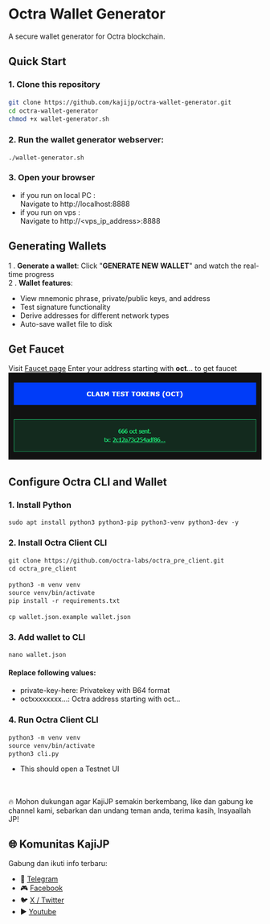 # Octra Wallet Generator
A secure wallet generator for Octra blockchain.
## Quick Start
### 1. Clone this repository
```bash
git clone https://github.com/kajijp/octra-wallet-generator.git
cd octra-wallet-generator
chmod +x wallet-generator.sh
```
### 2. Run the wallet generator webserver:
```
./wallet-generator.sh
```
### 3. Open your browser
- if you run on local PC :<br>
Navigate to http://localhost:8888 <br>
- if you run on vps :  
Navigate to http://<vps_ip_address>:8888

## Generating Wallets
1 . **Generate a wallet**: Click "**GENERATE NEW WALLET**" and watch the real-time progress  
2 . **Wallet features**:  
- View mnemonic phrase, private/public keys, and address
- Test signature functionality
- Derive addresses for different network types
- Auto-save wallet file to disk

## Get Faucet
Visit [Faucet page](https://faucet.octra.network/)
Enter your address starting with **oct**... to get faucet
![1](assets/faucet-octra.png)

## Configure Octra CLI and Wallet
### 1. Install Python
```
sudo apt install python3 python3-pip python3-venv python3-dev -y
```
### 2. Install Octra Client CLI
```
git clone https://github.com/octra-labs/octra_pre_client.git
cd octra_pre_client

python3 -m venv venv
source venv/bin/activate
pip install -r requirements.txt

cp wallet.json.example wallet.json
```
### 3. Add wallet to CLI
```
nano wallet.json
```
#### **Replace following values:**  
- private-key-here: Privatekey with B64 format  
- octxxxxxxxx...: Octra address starting with oct...  

### 4. Run Octra Client CLI
```
python3 -m venv venv
source venv/bin/activate
python3 cli.py
```
- This should open a Testnet UI

<br><br>
🔥 Mohon dukungan agar KajiJP semakin berkembang, like dan gabung ke channel kami, sebarkan dan undang teman anda, terima kasih, Insyaallah JP!
## 🌐 Komunitas KajiJP
Gabung dan ikuti info terbaru:
- 💬 [Telegram](https://t.me/kajijp)
- 🎮 [Facebook](https://facebook.com/kajijp)
- 🐦 [X / Twitter](https://x.com/wakkajijp)
- ▶️ [Youtube](https://youtu.be/aV0tCg9zqrw)

